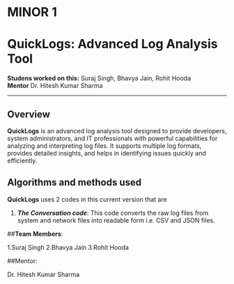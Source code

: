 # MINOR 1
# QuickLogs: Advanced Log Analysis Tool

**Studens worked on this:** Suraj Singh, Bhavya Jain, Rohit Hooda  
**Mentor** Dr. Hitesh Kumar Sharma

---

## Overview

**QuickLogs** is an advanced log analysis tool designed to provide developers, system administrators, and IT professionals with powerful capabilities for analyzing and interpreting log files. It supports multiple log formats, provides detailed insights, and helps in identifying issues quickly and efficiently.

## Algorithms and methods used

**QuickLogs** uses 2 codes in this current version that are
1. ***The Conversation code***: This code converts the raw log files from system and network files into readable form i.e. CSV and JSON files.
   

##**Team Members**:

1.Suraj Singh
2.Bhavya Jain
3.Rohit Hooda

##Mentor:

Dr. Hitesh Kumar Sharma
